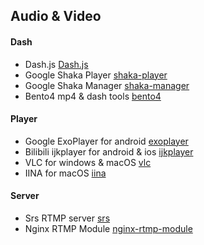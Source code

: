 ## Audio & Video 

#### Dash

* Dash.js [Dash.js](https://github.com/Dash-Industry-Forum/dash.js)
* Google Shaka Player [shaka-player](https://github.com/google/shaka-player)
* Google Shaka Manager [shaka-manager](https://github.com/google/shaka-packager)
* Bento4 mp4 & dash tools [bento4](https://github.com/axiomatic-systems/Bento4)


#### Player

* Google ExoPlayer for android [exoplayer](https://github.com/google/ExoPlayer)
* Bilibili ijkplayer for android & ios [ijkplayer](https://github.com/Bilibili/ijkplayer)
* VLC for windows & macOS [vlc](https://github.com/videolan/vlc)
* IINA for macOS [iina](https://github.com/iina/iina)


#### Server

* Srs RTMP server [srs](https://github.com/ossrs/srs)
* Nginx RTMP Module [nginx-rtmp-module](https://github.com/arut/nginx-rtmp-module)
